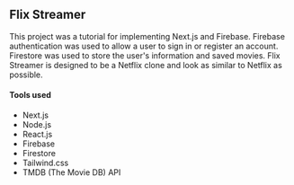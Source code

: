 ## Flix Streamer

This project was a tutorial for implementing Next.js and Firebase. Firebase authentication was used to allow a user to sign in or register an account. Firestore was used to store the user's information and saved movies. Flix Streamer is designed to be a Netflix clone and look as similar to Netflix as possible. 

#### Tools used

- Next.js
- Node.js
- React.js
- Firebase
- Firestore
- Tailwind.css
- TMDB (The Movie DB) API

